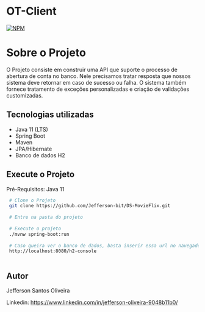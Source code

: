 # OT-Client

[![NPM](https://img.shields.io/apm/l/react)](https://github.com/Jefferson-bit/OT-Client/blob/main/LICENSE)

# Sobre o Projeto

O Projeto consiste em construir uma API que suporte o processo de abertura de conta no banco. Nele precisamos tratar resposta que nossos sistema deve retornar em caso de
sucesso ou falha. O sistema também fornece tratamento de exceções personalizadas e criação de validações customizadas.

## Tecnologias utilizadas
* Java 11 (LTS)
* Spring Boot 
* Maven
* JPA/Hibernate
* Banco de dados H2

 ## Execute o Projeto
 Pré-Requisitos: Java 11
 ```bash
  # Clone o Projeto
  git clone https://github.com/Jefferson-bit/DS-MovieFlix.git
  
  # Entre na pasta do projeto
  
  # Execute o projeto
  ./mvnw spring-boot:run
  
  # Caso queira ver o banco de dados, basta inserir essa url no navegador
  http://localhost:8080/h2-console
  
 ```

## Autor
Jefferson Santos Oliveira

Linkedin: https://www.linkedin.com/in/jefferson-oliveira-9048b11b0/
